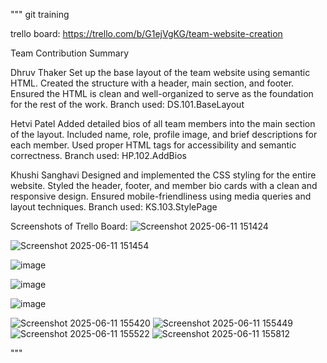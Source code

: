 """
git training

trello board:
https://trello.com/b/G1ejVgKG/team-website-creation

Team Contribution Summary

Dhruv Thaker
Set up the base layout of the team website using semantic HTML.
Created the structure with a header, main section, and footer.
Ensured the HTML is clean and well-organized to serve as the foundation for the rest of the work.
Branch used: DS.101.BaseLayout

Hetvi Patel
Added detailed bios of all team members into the main section of the layout.
Included name, role, profile image, and brief descriptions for each member.
Used proper HTML tags for accessibility and semantic correctness.
Branch used: HP.102.AddBios

Khushi Sanghavi
Designed and implemented the CSS styling for the entire website.
Styled the header, footer, and member bio cards with a clean and responsive design.
Ensured mobile-friendliness using media queries and layout techniques.
Branch used: KS.103.StylePage

Screenshots of Trello Board: 
![Screenshot 2025-06-11 151424](https://github.com/user-attachments/assets/c7a75921-b802-483b-aba6-1371c1777153)

![Screenshot 2025-06-11 151454](https://github.com/user-attachments/assets/d396042c-18e6-4d98-8a6b-44bf32f05a44)

![image](https://github.com/user-attachments/assets/745db27f-0b90-4c77-9c65-fa87b40e8a4f)

![image](https://github.com/user-attachments/assets/a5a1805f-7a20-438a-b93a-22f8cdacfbff)

![image](https://github.com/user-attachments/assets/0176366f-9b9a-43bd-8486-87b7dfd0cb60)

![Screenshot 2025-06-11 155420](https://github.com/user-attachments/assets/29d85cc4-8779-473c-acec-baf9aeea6877)
![Screenshot 2025-06-11 155449](https://github.com/user-attachments/assets/c33f6aa0-a1dc-482d-b0d3-4ede10fb102c)
![Screenshot 2025-06-11 155522](https://github.com/user-attachments/assets/973b2ae3-35fb-4e1a-be37-714e1b573b75)
![Screenshot 2025-06-11 155812](https://github.com/user-attachments/assets/2fc44194-4831-4c40-8626-0bc43f049ed7)

"""
